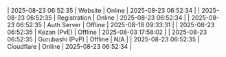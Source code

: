 | 2025-08-23 06:52:35 | Website | Online | 2025-08-23 06:52:34 |
| 2025-08-23 06:52:35 | Registration | Online | 2025-08-23 06:52:34 |
| 2025-08-23 06:52:35 | Auth Server | Offline | 2025-08-18 09:33:31 |
| 2025-08-23 06:52:35 | Kezan (PvE) | Offline | 2025-08-03 17:58:02 |
| 2025-08-23 06:52:35 | Gurubashi (PvP) | Offline | N/A |
| 2025-08-23 06:52:35 | Cloudflare | Online | 2025-08-23 06:52:34 |
